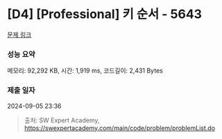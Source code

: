 # [D4] [Professional] 키 순서 - 5643 

[문제 링크](https://swexpertacademy.com/main/code/problem/problemDetail.do?contestProbId=AWXQsLWKd5cDFAUo) 

### 성능 요약

메모리: 92,292 KB, 시간: 1,919 ms, 코드길이: 2,431 Bytes

### 제출 일자

2024-09-05 23:36



> 출처: SW Expert Academy, https://swexpertacademy.com/main/code/problem/problemList.do